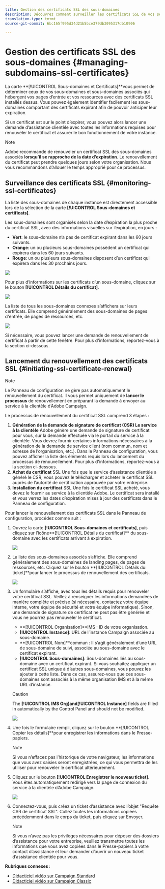 ```yaml
---
title: Gestion des certificats SSL des sous-domaines
description: Découvrez comment surveiller les certificats SSL de vos sous-domaines et lancer leur processus de renouvellement
translation-type: tm+mt
source-git-commit: 6bc165f995d34d21b5bce379db3095317db10906

---
```



# Gestion des certificats SSL des sous-domaines {#managing-subdomains-ssl-certificates}

La carte **[!UICONTROL Sous-domaines et Certificats]**vous permet de déterminer ceux de vos sous-domaines et sous-domaines associés qui hébergent vos pages d’entrée et vos ressources avec des certificats SSL installés dessus. Vous pouvez également identifier facilement les sous-domaines comportant des certificats expirant afin de pouvoir anticiper leur expiration.

Si un certificat est sur le point d’expirer, vous pouvez alors lancer une demande d’assistance clientèle avec toutes les informations requises pour renouveler le certificat et assurer le bon fonctionnement de votre instance.

>[!NOTE]
>
>Adobe recommande de renouveler un certificat SSL des sous-domaines associés **lorsqu’il se rapproche de la date d’expiration**. Le renouvellement du certificat peut prendre quelques jours selon votre organisation. Nous vous recommandons d’allouer le temps approprié pour ce processus.

## Surveillance des certificats SSL {#monitoring-ssl-certificates}

La liste des sous-domaines de chaque instance est directement accessible lors de la sélection de la carte **[!UICONTROL Sous-domaines et certificats]**.

Les sous-domaines sont organisés selon la date d’expiration la plus proche du certificat SSL, avec des informations visuelles sur l’expiration, en jours :

* **Vert**: le sous-domaine n’a pas de certificat expirant dans les 60 jours suivants.
* **Orange**: un ou plusieurs sous-domaines possèdent un certificat qui expirera dans les 60 jours suivants.
* **Rouge**: un ou plusieurs sous-domaines disposent d’un certificat qui expirera dans les 30 prochains jours.

![](assets/visual_alert2.png)

Pour plus d’informations sur les certificats d’un sous-domaine, cliquez sur le bouton **[!UICONTROL Détails du certificat]**.

![](assets/certificate_details4.png)

La liste de tous les sous-domaines connexes s’affichera sur leurs certificats. Elle comprend généralement des sous-domaines de pages d&#39;entrée, de pages de ressources, etc.

![](assets/monitoring_subdomains_details2.png)

Si nécessaire, vous pouvez lancer une demande de renouvellement de certificat à partir de cette fenêtre. Pour plus d&#39;informations, reportez-vous à la section ci-dessous.

## Lancement du renouvellement des certificats SSL {#initiating-ssl-certificate-renewal}

>[!NOTE]
>
>Le Panneau de configuration ne gère pas automatiquement le renouvellement du certificat. Il vous permet uniquement de **lancer le processus** de renouvellement en préparant la demande à envoyer au service à la clientèle d’Adobe Campaign.

Le processus de renouvellement du certificat SSL comprend 3 étapes :

1. **Génération de la demande de signature de certificat (CSR) Le service à la clientèle** Adobe génère une demande de signature de certificat pour vous, sur la demande effectuée via le portail du service à la clientèle. Vous devrez fournir certaines informations nécessaires à la génération de la demande de service client (nom commun, nom et adresse de l’organisation, etc.). Dans le Panneau de configuration, vous pouvez afficher la liste des éléments requis lors du lancement du processus de renouvellement. Pour plus d&#39;informations, reportez-vous à la section ci-dessous.
1. **Achat du certificat** SSL Une fois que le service d’assistance clientèle a généré le CSR, vous pouvez le télécharger et acheter le certificat SSL auprès de l’autorité de certification approuvée par votre entreprise.
1. **Installation du certificat** SSL Une fois le certificat SSL acheté, vous devez le fournir au service à la clientèle Adobe. Le certificat sera installé et vous verrez les dates d’expiration mises à jour des certificats dans le Panneau de configuration.

Pour lancer le renouvellement des certificats SSL dans le Panneau de configuration, procédez comme suit :

1. Ouvrez la carte **[!UICONTROL Sous-domaines et certificats]**, puis cliquez sur l’icône**[!UICONTROL  Détails du certificat]** du sous-domaine avec les certificats arrivant à expiration.

   ![](assets/renewal1.png)

1. La liste des sous-domaines associés s’affiche. Elle comprend généralement des sous-domaines de landing pages, de pages de ressources, etc.
Cliquez sur le bouton **[!UICONTROL Détails du ticket]**pour lancer le processus de renouvellement des certificats.

   ![](assets/renewal2.png)

1. Un formulaire s’affiche, avec tous les détails requis pour renouveler votre certificat SSL. Veillez à renseigner les informations demandées de manière complète et précise (si nécessaire, contactez votre équipe interne, votre équipe de sécurité et votre équipe informatique). Sinon, une demande de signature de certificat ne peut pas être générée et vous ne pourrez pas renouveler le certificat.

   * **[!UICONTROL Organisation]**IMS : ID de votre organisation.
   * **[!UICONTROL Instance]**: URL de l’instance Campaign associée au sous-domaine.
   * **[!UICONTROL Nom]**commun : Il s’agit généralement d’une URL de sous-domaine de suivi, associée au sous-domaine avec le certificat expirant.
   * **[!UICONTROL Sous-domaines]**: Sous-domaines liés au sous-domaine avec un certificat expirant. Si vous souhaitez appliquer un certificat SSL unique à d’autres sous-domaines, vous pouvez les ajouter à cette liste. Dans ce cas, assurez-vous que ces sous-domaines sont associés à la même organisation IMS et à la même URL d’instance.
   >[!CAUTION]
   >
   >The **[!UICONTROL IMS Org]**and**[!UICONTROL  Instance]** fields are filled in automatically by the Control Panel and should not be modified.

   ![](assets/renewal3.png)

1. Une fois le formulaire rempli, cliquez sur le bouton **[!UICONTROL Copier les détails]**pour enregistrer les informations dans le Presse-papiers.

   >[!NOTE]
   >
   >Si vous n’effacez pas l’historique de votre navigateur, les informations que vous avez saisies seront enregistrées, ce qui vous permettra de les utiliser pour renouveler le certificat ultérieurement.

1. Cliquez sur le bouton **[!UICONTROL Enregistrer le nouveau ticket]**. Vous êtes automatiquement redirigé vers la page de connexion du service à la clientèle d’Adobe Campaign.

   ![](assets/renewal4.png)

1. Connectez-vous, puis créez un ticket d’assistance avec l’objet &quot;Requête CSR de certificat SSL&quot;.
Collez toutes les informations copiées précédemment dans le corps du ticket, puis cliquez sur Envoyer.

   >[!NOTE]
   >
   >Si vous n’avez pas les privilèges nécessaires pour déposer des dossiers d’assistance pour votre entreprise, veuillez transmettre toutes les informations que vous avez copiées dans le Presse-papiers à votre contact d’assistance et leur demander d’ouvrir un nouveau ticket d’assistance clientèle pour vous.

**Rubriques connexes :**

* [Didacticiel vidéo sur Campaign Standard](https://docs.adobe.com/content/help/en/campaign-learn/campaign-standard-tutorials/administrating/control-panel/managing-ssl-certificates.html)
* [Didacticiel vidéo sur Campaign Classic](https://docs.adobe.com/content/help/en/campaign-learn/campaign-classic-tutorials/administrating/control-panel-acc/managing-ssl-certificates.html)
